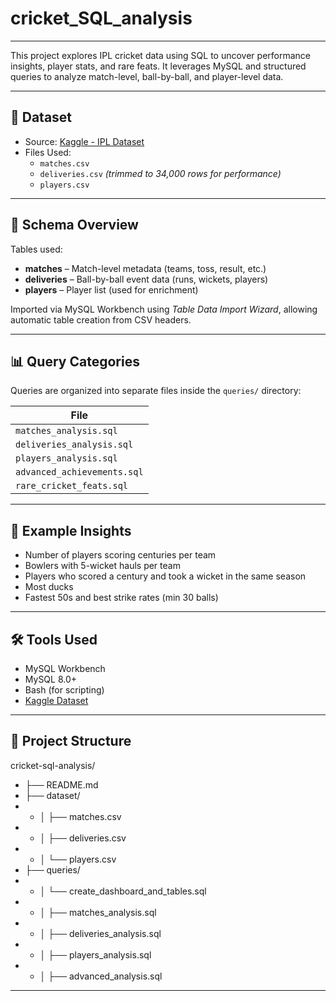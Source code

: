 # cricket_SQL_analysis

---

This project explores IPL cricket data using SQL to uncover performance insights, player stats, and rare feats. It leverages MySQL and structured queries to analyze match-level, ball-by-ball, and player-level data.

---

## 📁 Dataset

- Source: [Kaggle - IPL Dataset](https://www.kaggle.com/datasets/ramjidoolla/ipl-data-set)
- Files Used:
  - `matches.csv`
  - `deliveries.csv` *(trimmed to 34,000 rows for performance)*
  - `players.csv`

---

## 🧱 Schema Overview

Tables used:
- **matches** – Match-level metadata (teams, toss, result, etc.)
- **deliveries** – Ball-by-ball event data (runs, wickets, players)
- **players** – Player list (used for enrichment)

Imported via MySQL Workbench using *Table Data Import Wizard*, allowing automatic table creation from CSV headers.

---

## 📊 Query Categories

Queries are organized into separate files inside the `queries/` directory:

| File                          
|-------------------------------
| `matches_analysis.sql`        
| `deliveries_analysis.sql`     
| `players_analysis.sql`        
| `advanced_achievements.sql`   
| `rare_cricket_feats.sql`      

---

## 🚀 Example Insights

- Number of players scoring centuries per team
- Bowlers with 5-wicket hauls per team
- Players who scored a century and took a wicket in the same season
- Most ducks
- Fastest 50s and best strike rates (min 30 balls)

---

## 🛠️ Tools Used

- MySQL Workbench
- MySQL 8.0+
- Bash (for scripting)
- [Kaggle Dataset](https://www.kaggle.com/datasets/ramjidoolla/ipl-data-set)

---

## 📁 Project Structure

cricket-sql-analysis/
- ├── README.md
- ├── dataset/
- - │ ├── matches.csv
- - │ ├── deliveries.csv
- - │ └── players.csv
- ├── queries/
- - │ └── create_dashboard_and_tables.sql
- - │ ├── matches_analysis.sql
- - │ ├── deliveries_analysis.sql
- - │ ├── players_analysis.sql
- - │ ├── advanced_analysis.sql


---




